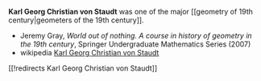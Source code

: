 __Karl Georg Christian von Staudt__ was one of the major [[geometry of 19th century|geometers of the 19th century]].

* Jeremy Gray, _World out of nothing. A course in history of geometry in the 19th century_, Springer Undergraduate Mathematics Series (2007)
* wikipedia [Karl Georg Christian von Staudt](http://en.wikipedia.org/wiki/Karl_Georg_Christian_von_Staudt)

[[!redirects Karl Georg Christian von Staudt]]